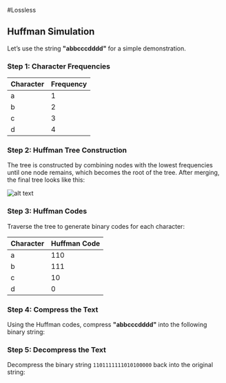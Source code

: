 #Lossless

## Huffman Simulation

Let’s use the string **"abbcccdddd"** for a simple demonstration.

### Step 1: Character Frequencies

| Character | Frequency |
|-----------|-----------|
| a         | 1         |
| b         | 2         |
| c         | 3         |
| d         | 4         |

### Step 2: Huffman Tree Construction

The tree is constructed by combining nodes with the lowest frequencies until one node remains, which becomes the root of the tree. After merging, the final tree looks like this:

![alt text](https://i.ibb.co/1v1Rhg2/Screen-Shot-2024-09-28-at-12-53-01-AM.png)

### Step 3: Huffman Codes

Traverse the tree to generate binary codes for each character:

| Character | Huffman Code |
|-----------|--------------|
| a         | 110          |
| b         | 111          |
| c         | 10           |
| d         | 0            |

### Step 4: Compress the Text

Using the Huffman codes, compress **"abbcccdddd"** into the following binary string:


### Step 5: Decompress the Text

Decompress the binary string `1101111111010100000` back into the original string:

